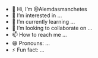 - 👋 Hi, I’m @Alemdasmanchetes
- 👀 I’m interested in ...
- 🌱 I’m currently learning ...
- 💞️ I’m looking to collaborate on ...
- 📫 How to reach me ...
- 😄 Pronouns: ...
- ⚡ Fun fact: ...

<!---
Alemdasmanchetes/Alemdasmanchetes is a ✨ special ✨ repository because its `README.md` (this file) appears on your GitHub profile.
You can click the Preview link to take a look at your changes.
--->
